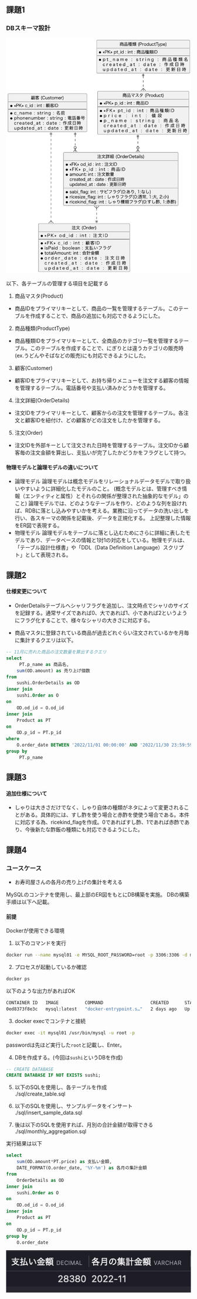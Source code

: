 ## 課題1

### DBスキーマ設計
![ER](./ER/er.png)

以下、各テーブルの管理する項目を記載する
1. 商品マスタ(Product)
  + 商品IDをプライマリキーとして、商品の一覧を管理するテーブル。このテーブルを作成することで、商品の追加にも対応できるようにした。
2. 商品種類(ProductType)
  + 商品種類IDをプライマリキーとして、全商品のカテゴリ一覧を管理するテーブル。このテーブルを作成することで、にぎりとは違うカテゴリの販売時(ex.うどんやそばなどの販売)にも対応できるようにした。
3. 顧客(Customer)
  + 顧客IDをプライマリキーとして、お持ち帰りメニューを注文する顧客の情報を管理するテーブル。電話番号や支払い済みかどうかを管理する。
4. 注文詳細(OrderDetails)
  + 注文IDをプライマリキーとして、顧客からの注文を管理するテーブル。各注文と顧客IDを紐付け、どの顧客がどの注文をしたかを管理する。
5. 注文(Order)
  + 注文IDを外部キーとして注文された日時を管理するテーブル。注文IDから顧客毎の注文金額を算出し、支払いが完了したかどうかをフラグとして持つ。

#### 物理モデルと論理モデルの違いについて
+ 論理モデル
  論理モデルは概念モデルをリレーショナルデータモデルで取り扱いやすいように詳細化したモデルのこと。
  (概念モデルとは、管理すべき情報（エンティティと属性）とそれらの関係が整理された抽象的なモデル」のこと)
  論理モデルでは、どのようなテーブルを作り、どのような列を設ければ、RDBに落とし込みやすいかを考える。業務に沿ってデータの洗い出しを行い、各スキーマの関係を記載後、データを正規化する。
  上記整理した情報をER図で表現する。
+ 物理モデル
   論理モデルをテーブルに落とし込むためにさらに詳細に表したモデルであり、データベースの情報と1対1の対応をしている。物理モデルは、「テーブル設計仕様書」や「DDL（Data Definition Language）スクリプト」として表現される。


## 課題2
#### 仕様変更について
- OrderDetailsテーブルへシャリフラグを追加し、注文時点でシャリのサイズを記録する。通常サイズであれば0、大であれば1、小であれば2というようにフラグ化することで、様々なシャリの大きさに対応する。

- 商品マスタに登録されている商品が過去どれぐらい注文されているかを月毎に集計するクエリは以下。
```sql
-- 11月に売れた商品の注文数量を算出するクエリ
select 
	 PT.p_name as 商品名,
	sum(OD.amount) as 売り上げ個数
from 
	sushi.OrderDetails as OD
inner join 
	sushi.Order as O
on
	OD.od_id = O.od_id	
inner join 
	Product as PT
on
	OD.p_id = PT.p_id
where
	O.order_date BETWEEN '2022/11/01 00:00:00' AND '2022/11/30 23:59:59'
group by
	 PT.p_name
```

## 課題3
#### 追加仕様について
- しゃりは大きさだけでなく、しゃり自体の種類がネタによって変更されることがある。具体的には、すし酢を使う場合と赤酢を使使う場合である。本件に対応する為、ricekind_flagを作成。0であればすし酢、1であれば赤酢であり、今後新たな酢飯の種類にも対応できるようにした。

## 課題4
### ユースケース
- お寿司屋さんの各月の売り上げの集計を考える

MySQLのコンテナを使用し、最上部のER図をもとにDB構築を実施。
DBの構築手順は以下へ記載。

#### 前提
Dockerが使用できる環境

1. 以下のコマンドを実行
```bash
docker run --name mysql01 -e MYSQL_ROOT_PASSWORD=root -p 3306:3306 -d mysql:latest
```
2. プロセスが起動しているか確認
```bash
docker ps
```
以下のような出力があればOK
```bash
CONTAINER ID   IMAGE          COMMAND                  CREATED      STATUS         PORTS                               NAMES
0ed8373f8e3c   mysql:latest   "docker-entrypoint.s…"   2 days ago   Up 3 seconds   0.0.0.0:3306->3306/tcp, 33060/tcp   mysql01
```

3. docker execでコンテナと接続

```bash
docker exec -it mysql01 /usr/bin/mysql -u root -p
```

passwordは先ほど実行した`root`と記載し、Enter。

4. DBを作成する。(今回は`sushi`というDBを作成)
```sql
-- CREATE DATABASE
CREATE DATABASE IF NOT EXISTS sushi;
```

5. 以下のSQLを使用し、各テーブルを作成  
./sql/create_table.sql

6. 以下のSQLを使用し、サンプルデータをインサート  
./sql/insert_sample_data.sql

7. 後は以下のSQLを使用すれば、月別の合計金額が取得できる  
./sql/monthly_aggregation.sql

実行結果は以下

```sql
select
    sum(OD.amount*PT.price) as 支払い金額,
    DATE_FORMAT(O.order_date, '%Y-%m') as 各月の集計金額
from 
	OrderDetails as OD
inner join 
	sushi.Order as O
on
	OD.od_id = O.od_id
inner join 
	Product as PT
on
	OD.p_id = PT.p_id	
group by
  	O.order_date
```
![実行結果](./img/result.png)